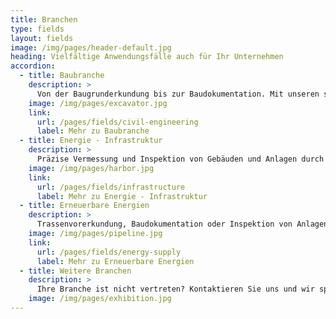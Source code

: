 ```yaml
---
title: Branchen
type: fields
layout: fields
image: /img/pages/header-default.jpg
heading: Vielfältige Anwendungsfälle auch für Ihr Unternehmen
accordion:
  - title: Baubranche
    description: >
      Von der Baugrunderkundung bis zur Baudokumentation. Mit unseren sicheren und präzisen Drohnen-Technologien unterstützen wir Unternehmen in allen Bauphasen.
    image: /img/pages/excavator.jpg
    link:
      url: /pages/fields/civil-engineering
      label: Mehr zu Baubranche
  - title: Energie - Infrastruktur
    description: >
      Präzise Vermessung und Inspektion von Gebäuden und Anlagen durch Drohnen - Die schnelle und kostengünstige Alternative zur Bodenvermessungen und Inspektion durch den Menschen
    image: /img/pages/harbor.jpg
    link:
      url: /pages/fields/infrastructure
      label: Mehr zu Energie - Infrastruktur
  - title: Erneuerbare Energien
    description: >
      Trassenvorerkundung, Baudokumentation oder Inspektion von Anlagen – Wir liefern diverse Lösungen für Unternehmen der Erneuerbaren Energien
    image: /img/pages/pipeline.jpg
    link:
      url: /pages/fields/energy-supply
      label: Mehr zu Erneuerbare Energien
  - title: Weitere Branchen
    description: >
      Ihre Branche ist nicht vertreten? Kontaktieren Sie uns und wir sprechen mit Ihnen über Ihren konkreten Anwendungsfall.
    image: /img/pages/exhibition.jpg
---
```



